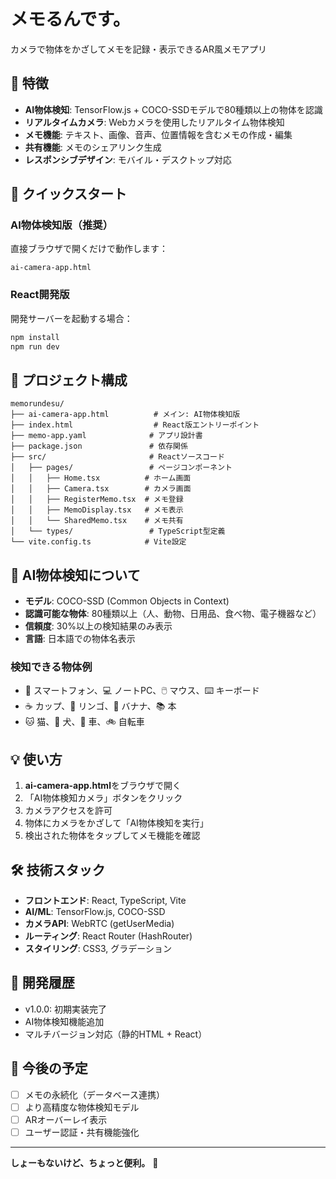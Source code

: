 # メモるんです。

カメラで物体をかざしてメモを記録・表示できるAR風メモアプリ

## 🌟 特徴

- **AI物体検知**: TensorFlow.js + COCO-SSDモデルで80種類以上の物体を認識
- **リアルタイムカメラ**: Webカメラを使用したリアルタイム物体検知
- **メモ機能**: テキスト、画像、音声、位置情報を含むメモの作成・編集
- **共有機能**: メモのシェアリンク生成
- **レスポンシブデザイン**: モバイル・デスクトップ対応

## 🚀 クイックスタート

### AI物体検知版（推奨）
直接ブラウザで開くだけで動作します：
```
ai-camera-app.html
```

### React開発版
開発サーバーを起動する場合：
```bash
npm install
npm run dev
```

## 📁 プロジェクト構成

```
memorundesu/
├── ai-camera-app.html          # メイン: AI物体検知版
├── index.html                  # React版エントリーポイント
├── memo-app.yaml              # アプリ設計書
├── package.json               # 依存関係
├── src/                       # Reactソースコード
│   ├── pages/                 # ページコンポーネント
│   │   ├── Home.tsx          # ホーム画面
│   │   ├── Camera.tsx        # カメラ画面
│   │   ├── RegisterMemo.tsx  # メモ登録
│   │   ├── MemoDisplay.tsx   # メモ表示
│   │   └── SharedMemo.tsx    # メモ共有
│   └── types/                 # TypeScript型定義
└── vite.config.ts            # Vite設定
```

## 🤖 AI物体検知について

- **モデル**: COCO-SSD (Common Objects in Context)
- **認識可能な物体**: 80種類以上（人、動物、日用品、食べ物、電子機器など）
- **信頼度**: 30%以上の検知結果のみ表示
- **言語**: 日本語での物体名表示

### 検知できる物体例
- 📱 スマートフォン、💻 ノートPC、🖱️ マウス、⌨️ キーボード
- ☕ カップ、🍎 リンゴ、🍌 バナナ、📚 本
- 🐱 猫、🐶 犬、🚗 車、🚲 自転車

## 💡 使い方

1. **ai-camera-app.html**をブラウザで開く
2. 「AI物体検知カメラ」ボタンをクリック
3. カメラアクセスを許可
4. 物体にカメラをかざして「AI物体検知を実行」
5. 検出された物体をタップしてメモ機能を確認

## 🛠️ 技術スタック

- **フロントエンド**: React, TypeScript, Vite
- **AI/ML**: TensorFlow.js, COCO-SSD
- **カメラAPI**: WebRTC (getUserMedia)
- **ルーティング**: React Router (HashRouter)
- **スタイリング**: CSS3, グラデーション

## 📝 開発履歴

- v1.0.0: 初期実装完了
- AI物体検知機能追加
- マルチバージョン対応（静的HTML + React）

## 🎯 今後の予定

- [ ] メモの永続化（データベース連携）
- [ ] より高精度な物体検知モデル
- [ ] ARオーバーレイ表示
- [ ] ユーザー認証・共有機能強化

---

**しょーもないけど、ちょっと便利。** 🎉